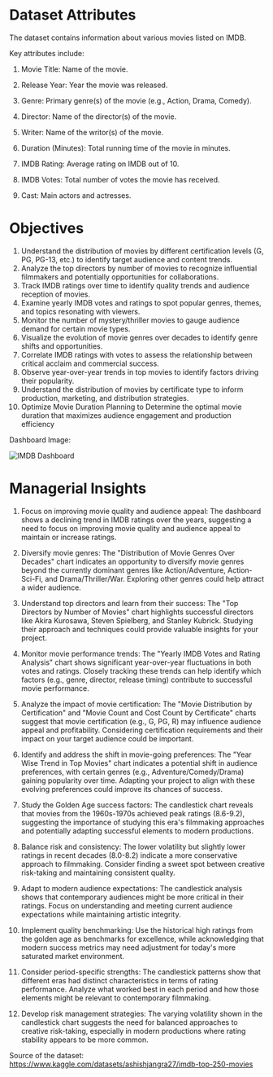 # Dataset Attributes

The dataset contains information about various movies listed on IMDB. 

Key attributes include:

1. Movie Title: Name of the movie.

2. Release Year: Year the movie was released.

3. Genre: Primary genre(s) of the movie (e.g., Action, Drama, Comedy).

4. Director: Name of the director(s) of the movie.

5. Writer: Name of the writor(s) of the movie.

6. Duration (Minutes): Total running time of the movie in minutes.

7. IMDB Rating: Average rating on IMDB out of 10.

8. IMDB Votes: Total number of votes the movie has received.

9. Cast: Main actors and actresses.


# Objectives

1. Understand the distribution of movies by different certification levels (G, PG, PG-13, etc.) to identify target audience and content trends.
2. Analyze the top directors by number of movies to recognize influential filmmakers and potentially opportunities for collaborations.
3. Track IMDB ratings over time to identify quality trends and audience reception of movies.
4. Examine yearly IMDB votes and ratings to spot popular genres, themes, and topics resonating with viewers.
5. Monitor the number of mystery/thriller movies to gauge audience demand for certain movie types.
6. Visualize the evolution of movie genres over decades to identify genre shifts and opportunities.
7. Correlate IMDB ratings with votes to assess the relationship between critical acclaim and commercial success.
8. Observe year-over-year trends in top movies to identify factors driving their popularity.
9. Understand the distribution of movies by certificate type to inform production, marketing, and distribution strategies.
10. Optimize Movie Duration Planning to Determine the optimal movie duration that maximizes audience engagement and production efficiency

Dashboard Image: 

![IMDB Dashboard](https://github.com/user-attachments/assets/aca5fb36-78f7-4e4a-b78e-5051174763af)




# Managerial Insights

1. Focus on improving movie quality and audience appeal: The dashboard shows a declining trend in IMDB ratings over the years, suggesting a need to focus on improving movie quality and audience appeal to maintain or increase ratings.
   
2. Diversify movie genres: The "Distribution of Movie Genres Over Decades" chart indicates an opportunity to diversify movie genres beyond the currently dominant genres like Action/Adventure, Action-Sci-Fi, and Drama/Thriller/War. Exploring other genres could help attract a wider audience.

3. Understand top directors and learn from their success: The "Top Directors by Number of Movies" chart highlights successful directors like Akira Kurosawa, Steven Spielberg, and Stanley Kubrick. Studying their approach and techniques could provide valuable insights for your project.
   
4. Monitor movie performance trends: The "Yearly IMDB Votes and Rating Analysis" chart shows significant year-over-year fluctuations in both votes and ratings. Closely tracking these trends can help identify which factors (e.g., genre, director, release timing) contribute to successful movie performance.

5. Analyze the impact of movie certification: The "Movie Distribution by Certification" and "Movie Count and Cost Count by Certificate" charts suggest that movie certification (e.g., G, PG, R) may influence audience appeal and profitability. Considering certification requirements and their impact on your target audience could be important.
   
6. Identify and address the shift in movie-going preferences: The "Year Wise Trend in Top Movies" chart indicates a potential shift in audience preferences, with certain genres (e.g., Adventure/Comedy/Drama) gaining popularity over time. Adapting your project to align with these evolving preferences could improve its chances of success.

7. Study the Golden Age success factors: The candlestick chart reveals that movies from the 1960s-1970s achieved peak ratings (8.6-9.2), suggesting the importance of studying this era's filmmaking approaches and potentially adapting successful elements to modern productions.

8. Balance risk and consistency: The lower volatility but slightly lower ratings in recent decades (8.0-8.2) indicate a more conservative approach to filmmaking. Consider finding a sweet spot between creative risk-taking and maintaining consistent quality.
   
9. Adapt to modern audience expectations: The candlestick analysis shows that contemporary audiences might be more critical in their ratings. Focus on understanding and meeting current audience expectations while maintaining artistic integrity.
    
10. Implement quality benchmarking: Use the historical high ratings from the golden age as benchmarks for excellence, while acknowledging that modern success metrics may need adjustment for today's more saturated market environment.
    
11. Consider period-specific strengths: The candlestick patterns show that different eras had distinct characteristics in terms of rating performance. Analyze what worked best in each period and how those elements might be relevant to contemporary filmmaking.
    
12. Develop risk management strategies: The varying volatility shown in the candlestick chart suggests the need for balanced approaches to creative risk-taking, especially in modern productions where rating stability appears to be more common.
    
Source of the dataset: https://www.kaggle.com/datasets/ashishjangra27/imdb-top-250-movies
